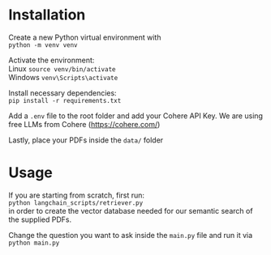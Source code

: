 # Installation

Create a new Python virtual environment with  
```python -m venv venv```

Activate the environment:  
Linux ```source venv/bin/activate```  
Windows ```venv\Scripts\activate```

Install necessary dependencies:  
```pip install -r requirements.txt```

Add a ```.env``` file to the root folder and add your Cohere API Key.
We are using free LLMs from Cohere (https://cohere.com/)

Lastly, place your PDFs inside the ```data/``` folder

# Usage

If you are starting from scratch, first run:  
```python langchain_scripts/retriever.py```  
in order to create the vector database needed for our semantic search of the supplied PDFs.

Change the question you want to ask inside the ```main.py``` file and run it via  
```python main.py```